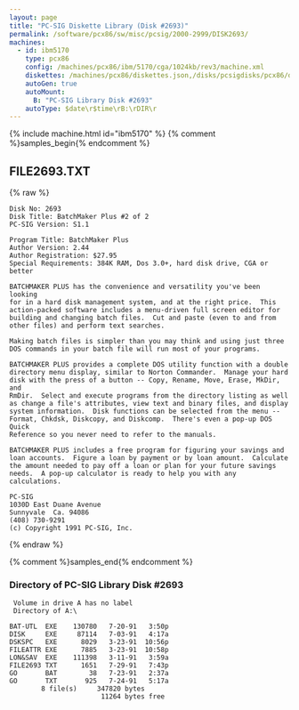 ```yaml
---
layout: page
title: "PC-SIG Diskette Library (Disk #2693)"
permalink: /software/pcx86/sw/misc/pcsig/2000-2999/DISK2693/
machines:
  - id: ibm5170
    type: pcx86
    config: /machines/pcx86/ibm/5170/cga/1024kb/rev3/machine.xml
    diskettes: /machines/pcx86/diskettes.json,/disks/pcsigdisks/pcx86/diskettes.json
    autoGen: true
    autoMount:
      B: "PC-SIG Library Disk #2693"
    autoType: $date\r$time\rB:\rDIR\r
---
```


{% include machine.html id="ibm5170" %}
{% comment %}samples_begin{% endcomment %}

## FILE2693.TXT

{% raw %}
```
Disk No: 2693
Disk Title: BatchMaker Plus #2 of 2
PC-SIG Version: S1.1

Program Title: BatchMaker Plus
Author Version: 2.44
Author Registration: $27.95
Special Requirements: 384K RAM, Dos 3.0+, hard disk drive, CGA or better

BATCHMAKER PLUS has the convenience and versatility you've been looking
for in a hard disk management system, and at the right price.  This
action-packed software includes a menu-driven full screen editor for
building and changing batch files.  Cut and paste (even to and from
other files) and perform text searches.

Making batch files is simpler than you may think and using just three
DOS commands in your batch file will run most of your programs.

BATCHMAKER PLUS provides a complete DOS utility function with a double
directory menu display, similar to Norton Commander.  Manage your hard
disk with the press of a button -- Copy, Rename, Move, Erase, MkDir, and
RmDir.  Select and execute programs from the directory listing as well
as change a file's attributes, view text and binary files, and display
system information.  Disk functions can be selected from the menu --
Format, Chkdsk, Diskcopy, and Diskcomp.  There's even a pop-up DOS Quick
Reference so you never need to refer to the manuals.

BATCHMAKER PLUS includes a free program for figuring your savings and
loan accounts.  Figure a loan by payment or by loan amount.  Calculate
the amount needed to pay off a loan or plan for your future savings
needs.  A pop-up calculator is ready to help you with any calculations.

PC-SIG
1030D East Duane Avenue
Sunnyvale  Ca. 94086
(408) 730-9291
(c) Copyright 1991 PC-SIG, Inc.
```
{% endraw %}

{% comment %}samples_end{% endcomment %}

### Directory of PC-SIG Library Disk #2693

     Volume in drive A has no label
     Directory of A:\

    BAT-UTL  EXE    130780   7-20-91   3:50p
    DISK     EXE     87114   7-03-91   4:17a
    DSKSPC   EXE      8029   3-23-91  10:56p
    FILEATTR EXE      7885   3-23-91  10:58p
    LON&SAV  EXE    111398   3-11-91   3:59a
    FILE2693 TXT      1651   7-29-91   7:43p
    GO       BAT        38   7-23-91   2:37a
    GO       TXT       925   7-24-91   5:17a
            8 file(s)     347820 bytes
                           11264 bytes free
